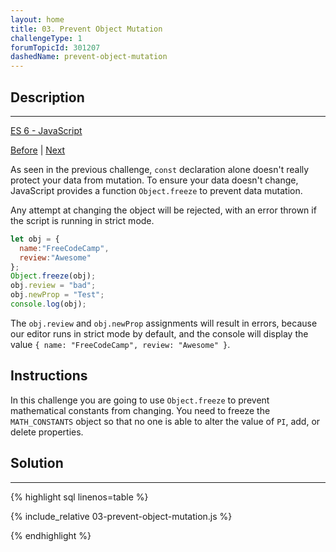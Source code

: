 ```yaml
---
layout: home 
title: 03. Prevent Object Mutation
challengeType: 1
forumTopicId: 301207
dashedName: prevent-object-mutation
---
```


<div class="row">
<div class="columnStmt" markdown="1">

## Description
------

[ES 6 -  JavaScript](./README.md) 

[Before](./02-mutate-an-array-declared-with-const.md)  | [Next](./04-use-arrow-functions-to-write-concise-anonymous-functions.md)

As seen in the previous challenge, `const` declaration alone doesn't really protect your data from mutation. To ensure your data doesn't change, JavaScript provides a function `Object.freeze` to prevent data mutation.

Any attempt at changing the object will be rejected, with an error thrown if the script is running in strict mode.

```js
let obj = {
  name:"FreeCodeCamp",
  review:"Awesome"
};
Object.freeze(obj);
obj.review = "bad";
obj.newProp = "Test";
console.log(obj); 
```

The `obj.review` and `obj.newProp` assignments will result in errors, because our editor runs in strict mode by default, and the console will display the value `{ name: "FreeCodeCamp", review: "Awesome" }`.

##  Instructions 

In this challenge you are going to use `Object.freeze` to prevent mathematical constants from changing. You need to freeze the `MATH_CONSTANTS` object so that no one is able to alter the value of `PI`, add, or delete properties.

</div>
<div class="columnSol" markdown="1">

## Solution
------

{% highlight sql linenos=table %}

{% include_relative 03-prevent-object-mutation.js %}

{% endhighlight %}

</div>
</div>

